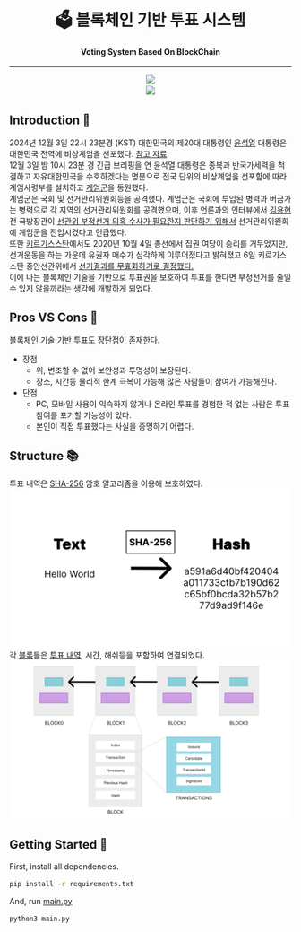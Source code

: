 <div align="center">
    <h1 style="border-bottom: 0;">🗳️ 블록체인 기반 투표 시스템</h1>
    <h4>Voting System Based On BlockChain</h4>
</div>

---

<div align="center">
    <a href="https://opensource.org/licenses/MIT">
        <img src="https://img.shields.io/badge/License-MIT-yellow.svg">
    </a>
    <br>
    <img src="https://img.shields.io/badge/python-3776AB?style=for-the-badge&logo=python&logoColor=ffffff">
</div>

## Introduction 📌
2024년 12월 3일 22시 23분경 (KST) 대한민국의 제20대 대통령인 [윤석열](https://namu.wiki/w/%EC%9C%A4%EC%84%9D%EC%97%B4) 대통령은 대한민국 전역에 비상계엄을 선포했다. [참고 자료](https://www.nytimes.com/2024/12/03/world/asia/what-is-martial-law-south-korea.html)\
12월 3일 밤 10시 23분 경 긴급 브리핑을 연 윤석열 대통령은 종북과 반국가세력을 척결하고 자유대한민국을 수호하겠다는 명분으로 전국 단위의 비상계엄을 선포함에 따라 계엄사령부를 설치하고 [계엄군](https://namu.wiki/w/%EA%B3%84%EC%97%84?from=%EA%B3%84%EC%97%84%EA%B5%B0)을 동원했다.\
계엄군은 국회 및 선거관리위원회등을 공격했다. 계엄군은 국회에 투입된 병력과 버금가는 병력으로 각 지역의 선거관리위원회를 공격했으며, 이후 언론과의 인터뷰에서 [김용현](https://namu.wiki/w/%EA%B9%80%EC%9A%A9%ED%98%84) 전 국방장관이 [선관위 부정선거 의혹 수사가 필요한지 판단하기 위해서](https://namu.wiki/w/%EC%A0%9C21%EB%8C%80%20%EA%B5%AD%ED%9A%8C%EC%9D%98%EC%9B%90%20%EC%84%A0%EA%B1%B0/%EB%B6%80%EC%A0%95%EC%84%A0%EA%B1%B0%20%EC%9D%8C%EB%AA%A8%EB%A1%A0) 선거관리위원회에 계엄군을 진입시켰다고 언급했다.\
또한 [키르기스스탄](https://namu.wiki/w/%ED%82%A4%EB%A5%B4%EA%B8%B0%EC%8A%A4%EC%8A%A4%ED%83%84)에서도 2020년 10월 4일 총선에서 집권 여당이 승리를 거두었지만, 선거운동을 하는 가운데 유권자 매수가 심각하게 이루어졌다고 밝혀졌고 6일 키르기스스탄 중안선관위에서 [선거결과를 무효화하기로 결정했다.](https://www.hani.co.kr/arti/international/asiapacific/964799.html)\
이에 나는 블록체인 기술을 기반으로 투표권을 보호하여 투표를 한다면 부정선거를 줄일 수 있지 않을까라는 생각에 개발하게 되었다.

## Pros VS Cons 🥊
블록체인 기술 기반 투표도 장단점이 존재한다.
* 장점
    * 위, 변조할 수 없어 보안성과 투명성이 보장된다.
    * 장소, 시간등 물리적 한계 극복이 가능해 많은 사람들이 참여가 가능해진다.
* 단점
    * PC, 모바일 사용이 익숙하지 않거나 온라인 투표를 경험한 적 없는 사람은 투표 참여를 포기할 가능성이 있다.
    * 본인이 직접 투표했다는 사실을 증명하기 어렵다.

## Structure 📚
투표 내역은 [SHA-256](https://namu.wiki/w/SHA?from=SHA-256) 암호 알고리즘을 이용해 보호하였다.
![SHA-256](./screenshots/sha256.png)
각 [블록](./VotingModel/Block.py)들은 [투표 내역](./VotingModel/Transaction.py), 시간, 해쉬등을 포함하여 연결되었다.
![BlockChainStructure](./screenshots/Blocks.png)

## Getting Started 🚀
First, install all dependencies.
```bash
pip install -r requirements.txt
```
And, run [main.py](./main.py)
```bash
python3 main.py
```